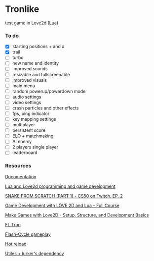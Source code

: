 # Tronlike

test game in Love2d (Lua)

### To do

- [x] starting positions + and x
- [x] trail
- [ ] turbo
- [ ] new name and identity
- [ ] improved sounds
- [ ] resizable and fullscreenable
- [ ] improved visuals
- [ ] main menu
- [ ] random powerup/powerdown mode
- [ ] audio settings
- [ ] video settings
- [ ] crash particles and other effects
- [ ] fps, ping indicator
- [ ] key mapping settings
- [ ] multiplayer
- [ ] persistent score
- [ ] ELO + matchmaking
- [ ] AI enemy
- [ ] 2 players single player
- [ ] leaderboard

### Resources

[Documentation](https://love2d.org/wiki/Main_Page)

[Lua and Love2d programming and game development](https://www.youtube.com/watch?v=ln4JvKjthtM&list=PL1P11yPQAo7q_BWMKFZvUlLBqLRUJLrJm)

[SNAKE FROM SCRATCH (PART 1) - CS50 on Twitch, EP. 2](https://www.youtube.com/watch?v=ld_xcXdRez4)

[Game Development with LÖVE 2D and Lua – Full Course](https://www.youtube.com/watch?v=I549C6SmUnk)

[Make Games with Love2D - Setup, Structure, and Development Basics](https://www.youtube.com/watch?v=wttKHL90Ank)

[FL Tron](https://www.crazygames.com/game/fl-tron)

[Flash-Cycle gameplay](https://www.youtube.com/watch?v=i5CumqvRVM8)

[Hot reload](https://github.com/rxi/lurker)

[Utiles + lurker's dependency](https://github.com/rxi/lume)
